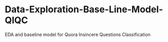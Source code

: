 # Data-Exploration-Base-Line-Model-QIQC
EDA and baseline model for  Quora Insincere Questions Classification 

